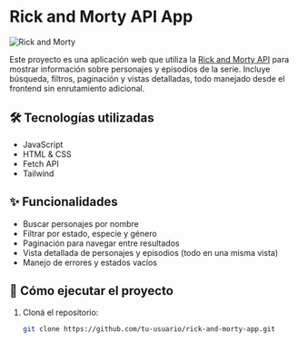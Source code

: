 # Rick and Morty API App


![Rick and Morty](https://platform.vox.com/wp-content/uploads/sites/2/chorus/uploads/chorus_asset/file/15443821/RAM_S2_Ep205.0.0.1505932128.jpg?quality=90&strip=all&crop=7.8125,0,84.375,100)

Este proyecto es una aplicación web que utiliza la [Rick and Morty API](https://rickandmortyapi.com/) para mostrar información sobre personajes y episodios de la serie. Incluye búsqueda, filtros, paginación y vistas detalladas, todo manejado desde el frontend sin enrutamiento adicional.

## 🛠 Tecnologías utilizadas

- JavaScript
- HTML & CSS
- Fetch API
- Tailwind

## ✨ Funcionalidades

- Buscar personajes por nombre
- Filtrar por estado, especie y género
- Paginación para navegar entre resultados
- Vista detallada de personajes y episodios (todo en una misma vista)
- Manejo de errores y estados vacíos

## 🚀 Cómo ejecutar el proyecto

1. Cloná el repositorio:
   ```bash
   git clone https://github.com/tu-usuario/rick-and-morty-app.git
